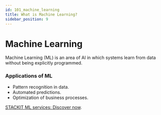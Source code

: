 ```yaml
---
id: 101_machine_learning
title: What is Machine Learning?
sidebar_position: 9
---
```


# Machine Learning

Machine Learning (ML) is an area of ​​AI in which systems learn from data without being explicitly programmed.

### Applications of ML
- Pattern recognition in data.
- Automated predictions.
- Optimization of business processes.

[STACKIT ML services: Discover now](https://stackit.de/ml).